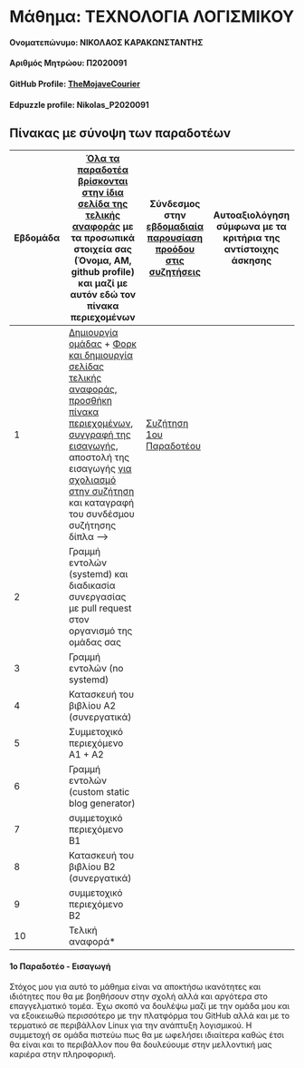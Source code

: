 # Μάθημα: ΤΕΧΝΟΛΟΓΙΑ ΛΟΓΙΣΜΙΚΟΥ
#### Ονοματεπώνυμο: ΝΙΚΟΛΑΟΣ ΚΑΡΑΚΩΝΣΤΑΝΤΗΣ
#### Αριθμός Μητρώου: Π2020091
#### GitHub Profile: [TheMojaveCourier](https://github.com/TheMojaveCourier)
#### Edpuzzle profile: Nikolas_P2020091

## Πίνακας με σύνοψη των παραδοτέων
| Εβδομάδα | [Όλα τα παραδοτέα βρίσκονται στην ίδια σελίδα της τελικής αναφοράς](https://epidrome.github.io/teaching/deliverables/) με τα προσωπικά στοιχεία σας (Όνομα, ΑΜ, github profile) και μαζί με αυτόν εδώ τον πίνακα περιεχομένων | Σύνδεσμος στην [εβδομαδιαία παρουσίαση προόδου στις συζητήσεις](https://github.com/courses-ionio/help/discussions/categories/show-and-tell) | Αυτοαξιολόγηση σύμφωνα με τα κριτήρια της αντίστοιχης άσκησης |
| --- | --- | --- | --- |
| 1 | [Δημιουργία ομάδας](https://epidrome.github.io/teaching/team/) + [Φορκ και δημιουργία σελίδας τελικής αναφοράς](https://epidrome.github.io/teaching/guide/), [προσθήκη πίνακα περιεχομένων](https://raw.githubusercontent.com/courses-ionio/sw/master/README.md), [συγγραφή της εισαγωγής](https://epidrome.github.io/teaching/intro/), αποστολή της εισαγωγής [για σχολιασμό στην συζήτηση](https://github.com/courses-ionio/sw/discussions/categories/show-and-tell) και καταγραφή του συνδέσμου συζήτησης δίπλα --> |  [Συζήτηση 1ου Παραδοτέου](https://github.com/courses-ionio/sw/discussions/1148) | |
| 2 | Γραμμή εντολών (systemd) και διαδικασία συνεργασίας με pull request στον οργανισμό της ομάδας σας | | |
| 3 | Γραμμή εντολών (no systemd) | | |
| 4 | Κατασκευή του βιβλίου Α2 (συνεργατικά) | | |
| 5 | Συμμετοχικό περιεχόμενο A1 + A2 | | |
| 6 | Γραμμή εντολών (custom static blog generator) | | |
| 7 | συμμετοχικό περιεχόμενο B1 | | |
| 8 | Κατασκευή του βιβλίου Β2 (συνεργατικά) | | |
| 9 | συμμετοχικό περιεχόμενο B2 | | |
| 10 | Τελική αναφορά* | | |

#### 1ο Παραδοτέο - Εισαγωγή 

Στόχος μου για αυτό το μάθημα είναι να αποκτήσω ικανότητες και ιδιότητες που θα με βοηθήσουν στην σχολή αλλά και αργότερα στο επαγγελματικό τομέα. Έχω σκοπό να δουλέψω μαζί με την ομάδα μου και να εξοικειωθώ περισσότερο με την πλατφόρμα του GitHub αλλά και με το τερματικό σε περιβάλλον Linux για την ανάπτυξη λογισμικού. Η συμμετοχή σε ομάδα πιστεύω πως  θα με ωφελήσει ιδιαίτερα καθώς έτσι θα είναι και το περιβάλλον που θα δουλεύουμε στην μελλοντική μας καριέρα στην πληροφορική.

